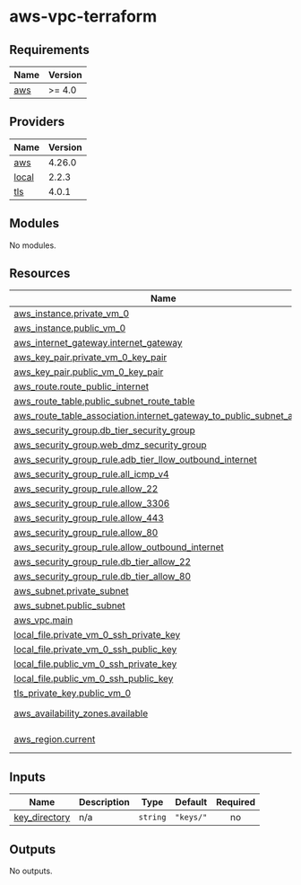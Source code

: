 # aws-vpc-terraform
<!-- BEGIN_TF_DOCS -->
## Requirements

| Name | Version |
|------|---------|
| <a name="requirement_aws"></a> [aws](#requirement\_aws) | >= 4.0 |

## Providers

| Name | Version |
|------|---------|
| <a name="provider_aws"></a> [aws](#provider\_aws) | 4.26.0 |
| <a name="provider_local"></a> [local](#provider\_local) | 2.2.3 |
| <a name="provider_tls"></a> [tls](#provider\_tls) | 4.0.1 |

## Modules

No modules.

## Resources

| Name | Type |
|------|------|
| [aws_instance.private_vm_0](https://registry.terraform.io/providers/hashicorp/aws/latest/docs/resources/instance) | resource |
| [aws_instance.public_vm_0](https://registry.terraform.io/providers/hashicorp/aws/latest/docs/resources/instance) | resource |
| [aws_internet_gateway.internet_gateway](https://registry.terraform.io/providers/hashicorp/aws/latest/docs/resources/internet_gateway) | resource |
| [aws_key_pair.private_vm_0_key_pair](https://registry.terraform.io/providers/hashicorp/aws/latest/docs/resources/key_pair) | resource |
| [aws_key_pair.public_vm_0_key_pair](https://registry.terraform.io/providers/hashicorp/aws/latest/docs/resources/key_pair) | resource |
| [aws_route.route_public_internet](https://registry.terraform.io/providers/hashicorp/aws/latest/docs/resources/route) | resource |
| [aws_route_table.public_subnet_route_table](https://registry.terraform.io/providers/hashicorp/aws/latest/docs/resources/route_table) | resource |
| [aws_route_table_association.internet_gateway_to_public_subnet_assoc](https://registry.terraform.io/providers/hashicorp/aws/latest/docs/resources/route_table_association) | resource |
| [aws_security_group.db_tier_security_group](https://registry.terraform.io/providers/hashicorp/aws/latest/docs/resources/security_group) | resource |
| [aws_security_group.web_dmz_security_group](https://registry.terraform.io/providers/hashicorp/aws/latest/docs/resources/security_group) | resource |
| [aws_security_group_rule.adb_tier_llow_outbound_internet](https://registry.terraform.io/providers/hashicorp/aws/latest/docs/resources/security_group_rule) | resource |
| [aws_security_group_rule.all_icmp_v4](https://registry.terraform.io/providers/hashicorp/aws/latest/docs/resources/security_group_rule) | resource |
| [aws_security_group_rule.allow_22](https://registry.terraform.io/providers/hashicorp/aws/latest/docs/resources/security_group_rule) | resource |
| [aws_security_group_rule.allow_3306](https://registry.terraform.io/providers/hashicorp/aws/latest/docs/resources/security_group_rule) | resource |
| [aws_security_group_rule.allow_443](https://registry.terraform.io/providers/hashicorp/aws/latest/docs/resources/security_group_rule) | resource |
| [aws_security_group_rule.allow_80](https://registry.terraform.io/providers/hashicorp/aws/latest/docs/resources/security_group_rule) | resource |
| [aws_security_group_rule.allow_outbound_internet](https://registry.terraform.io/providers/hashicorp/aws/latest/docs/resources/security_group_rule) | resource |
| [aws_security_group_rule.db_tier_allow_22](https://registry.terraform.io/providers/hashicorp/aws/latest/docs/resources/security_group_rule) | resource |
| [aws_security_group_rule.db_tier_allow_80](https://registry.terraform.io/providers/hashicorp/aws/latest/docs/resources/security_group_rule) | resource |
| [aws_subnet.private_subnet](https://registry.terraform.io/providers/hashicorp/aws/latest/docs/resources/subnet) | resource |
| [aws_subnet.public_subnet](https://registry.terraform.io/providers/hashicorp/aws/latest/docs/resources/subnet) | resource |
| [aws_vpc.main](https://registry.terraform.io/providers/hashicorp/aws/latest/docs/resources/vpc) | resource |
| [local_file.private_vm_0_ssh_private_key](https://registry.terraform.io/providers/hashicorp/local/latest/docs/resources/file) | resource |
| [local_file.private_vm_0_ssh_public_key](https://registry.terraform.io/providers/hashicorp/local/latest/docs/resources/file) | resource |
| [local_file.public_vm_0_ssh_private_key](https://registry.terraform.io/providers/hashicorp/local/latest/docs/resources/file) | resource |
| [local_file.public_vm_0_ssh_public_key](https://registry.terraform.io/providers/hashicorp/local/latest/docs/resources/file) | resource |
| [tls_private_key.public_vm_0](https://registry.terraform.io/providers/hashicorp/tls/latest/docs/resources/private_key) | resource |
| [aws_availability_zones.available](https://registry.terraform.io/providers/hashicorp/aws/latest/docs/data-sources/availability_zones) | data source |
| [aws_region.current](https://registry.terraform.io/providers/hashicorp/aws/latest/docs/data-sources/region) | data source |

## Inputs

| Name | Description | Type | Default | Required |
|------|-------------|------|---------|:--------:|
| <a name="input_key_directory"></a> [key\_directory](#input\_key\_directory) | n/a | `string` | `"keys/"` | no |

## Outputs

No outputs.
<!-- END_TF_DOCS -->